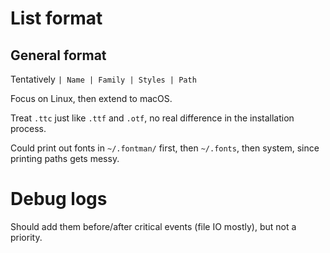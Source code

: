 # List format
## General format

Tentatively `| Name | Family | Styles | Path`

Focus on Linux, then extend to macOS.

Treat `.ttc` just like `.ttf` and `.otf`, no real difference in the installation process.

Could print out fonts in `~/.fontman/` first, then `~/.fonts`, then system, 
since printing paths gets messy.  

# Debug logs

Should add them before/after critical events (file IO mostly), but not a priority.
